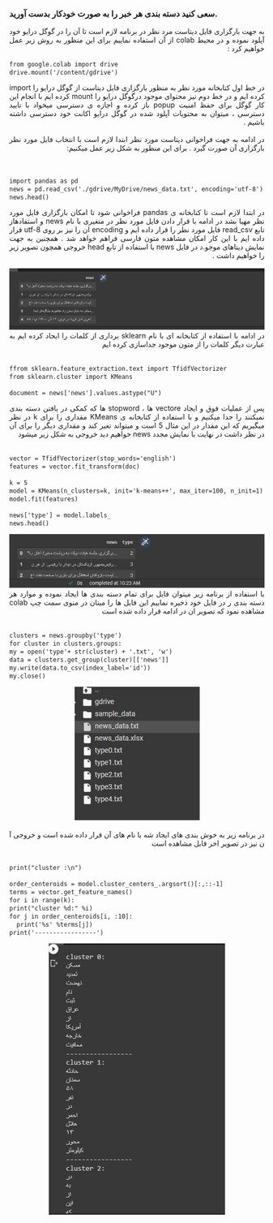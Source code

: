 ### سعی کنید دسته بندی هر خبر را به صورت خودکار بدست آورید.


<div dir="rtl" align="justify">
  
  به جهت بارگزاری فایل دیتاست مرد نظر در برنامه لازم است تا آن را در گوگل درایو خود آپلود نموده و در محیط colab از آن استفاده نماییم برای این منظور به روش زیر عمل خواهیم کرد :  
 
  </div>
  
  ```
from google.colab import drive
drive.mount('/content/gdrive')
```
<div dir="rtl" align="justify">
در خط اول کتابخانه مورد نظر به منظور بارگزاری فایل دیتاست از گوگل درایو را import کرده ایم 
  و در خط دوم نیز محتوای موجود درگوگل درایو را mount کرده ایم 
  با انجام این کار گوگل برای حفظ امنیت popup باز کرده و اجازه ی دسترسی میخواد با تایید دسترسی ، میتوان به محتویات آپلود شده در گوگل درایو اکانت خود دسترسی داشته باشیم .
  <br/>
  <br/>
در ادامه به جهت فراخوانی دیتاست مورد نظر ابتدا لازم است با انتخاب فایل مورد نظر بارگزاری آن صورت گیرد .
  برای این منظور به شکل زیر عمل میکنیم: 
  </div>
  <br/>
  <br/> 
  
  ```
import pandas as pd
news = pd.read_csv('./gdrive/MyDrive/news_data.txt', encoding='utf-8')
news.head()
  ```
  <div dir="rtl" align="justify">
  در ابتدا لازم است تا کتابخانه ی pandas فراخوانی شود تا امکان بارگزاری فایل مورد نظر مهیا بشد در ادامه با قرار دادن فایل مورد نظر در متغیری با نام news و استفادهاز تابع read_csv فایل مورد نظر را قرار داده ایم و encoding ان را نیز بر روی utf-8 قرار داده ایم با این کار امکان مشاهده متون فارسی فراهم خواهد شد .
  همچنین به جهت نمایش دیتاهای موجو.د در فایل news با استفاده از تابع head خروجی همچون تصویر زیر را خواهیم داشت .
  </div>
  <br/>
    <div align="center">
  <img src="1.PNG"/>
  </div>
    <div dir="rtl" align="justify">
در ادامه با استفاده از کتابخانه ای با نام sklearn برداری از کلمات را ایجاد کرده ایم به عبارت دیگر کلمات را از متون موجود جداسازی کرده ایم
  
  
  </div>
  <br/>
  
  ```
ffrom sklearn.feature_extraction.text import TfidfVectorizer
from sklearn.cluster import KMeans

document = news['news'].values.astype("U")
```

<div align="justify" dir="rtl">
  پس از عملیات فوق و ایجاد vectore ها ، stopword  ها که کمکی در یافتن دسته بندی نمیکنند را جدا میکنیم و با استفاده از کتابخانه ی KMeans مقداری را برای k در نظر میگیریم که این مقدار در این مثال 5 است  و میتواند تغیر کند و مقداری دیگر را برای آن در نظر داشت در نهایت با نمایش مجدد news خواهیم دید خروجی به شکل زیر میشود  
  </div>
  <br/>
  
  ```
vector = TfidfVectorizer(stop_words='english')
features = vector.fit_transform(doc)

k = 5
model = KMeans(n_clusters=k, init='k-means++', max_iter=100, n_init=1)
model.fit(features)

news['type'] = model.labels_
news.head()
```


   <div align="center">
  <img src="2.PNG"/>
  </div>
  
  
  <div align="justify" dir="rtl">
  با استفاده از برنامه زیر میتوان فایل برای تمام دسته بندی ها ایجاد نموده و موارد هر دسته بندی ر در فایل خود ذخیره نماییم این فایل ها را میتان در منوی سمت چپ colab مشاهده نمود که تصویر ان در ادامه قرار داده شده است
  </div>
  <br/>
  
  ```
  clusters = news.groupby('type')
for cluster in clusters.groups:
  my = open('type'+ str(cluster) + '.txt', 'w')
  data = clusters.get_group(cluster)[['news']]
  my.write(data.to_csv(index_label='id'))
  my.close()
  ```
  
<div align="center">
  <img src="3.PNG"/>
  </div>
  <br/>
  <div align="justify" dir="rtl">
در برنامه زیر به خوش بندی های ایجاد شه با نام های آن قرار داده شده است  و خروجی آ ن نیز در تصویر اخر قابل مشاهده است 
  </div>
  <br/>
  
  ```
  print("cluster :\n")

order_centeroids = model.cluster_centers_.argsort()[:,::-1]
terms = vector.get_feature_names()
for i in range(k):
  print("cluster %d:" %i)
  for j in order_centeroids[i, :10]:
    print('%s' %terms[j])
  print('-----------------')
  ```
  
  <div align="center">
  <img src="4.PNG"/>
  </div>

